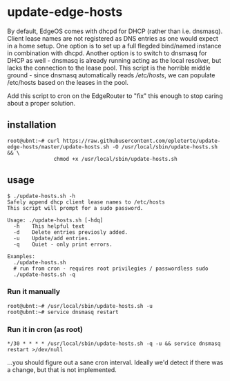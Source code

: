 update-edge-hosts
=================

By default, EdgeOS comes with dhcpd for DHCP (rather than i.e. dnsmasq).
Client lease names are not registered as DNS entries as one would expect in a home setup.
One option is to set up a full flegded bind/named instance in combination with dhcpd.
Another option is to switch to dnsmasq for DHCP as well - dnsmasq is already running acting as the local resolver, but lacks the connection to the lease pool.
This script is the horrible middle ground - since dnsmasq automatically reads _/etc/hosts_, we can populate /etc/hosts based on the leases in the pool.

Add this script to cron on the EdgeRouter to "fix" this enough to stop caring about a proper solution.

installation
------------

    root@ubnt:~# curl https://raw.githubusercontent.com/epleterte/update-edge-hosts/master/update-hosts.sh -O /usr/local/sbin/update-hosts.sh && \
                   chmod +x /usr/local/sbin/update-hosts.sh

usage
-----

    $ ./update-hosts.sh -h
    Safely append dhcp client lease names to /etc/hosts
    This script will prompt for a sudo password.
    
    Usage: ./update-hosts.sh [-hdq]
      -h    This helpful text
      -d    Delete entries previosly added.
      -u    Update/add entries.
      -q    Quiet - only print errors.
    
    Examples:
      ./update-hosts.sh
      # run from cron - requires root privilegies / passwordless sudo
      ./update-hosts.sh -q

### Run it manually

    root@ubnt:~# /usr/local/sbin/update-hosts.sh -u
    root@ubnt:~# service dnsmasq restart

### Run it in cron (as root)

    */30 * * * * /usr/local/sbin/update-hosts.sh -q -u && service dnsmasq restart >/dev/null

...you should figure out a sane cron interval. Ideally we'd detect if there was a change, but that is not implemented.

